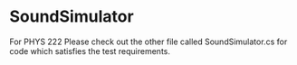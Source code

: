 # SoundSimulator
For PHYS 222
Please check out the other file called SoundSimulator.cs for code which satisfies the test requirements.
